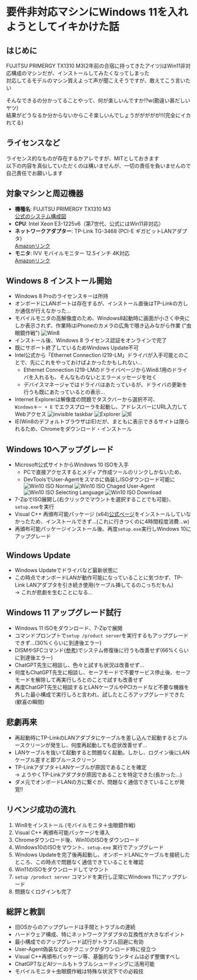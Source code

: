 # 要件非対応マシンにWindows 11を入れようとしてイキかけた話

## はじめに

FUJITSU PRIMERGY TX1310 M3(2年前の合宿に持ってきたアイツ)はWin11非対応構成のマシンだが、インストールしてみたくなってしまった  
対応してるモデルのマシン買えよって声が聞こえそうですが、敢えてこう言いたい

そんなできるの分かってることやって、何が楽しいんですか!?w(勘違い甚だしいヤツ)  
結果がどうなるか分からないからこそ楽しいんでしょうががががが!!(完全にイカれてる)

## ライセンスなど

ライセンス的なものが存在するかアレですが、MITとしておきます  
以下の内容を真似していただくのは構いませんが、一切の責任を負いませんので自己責任でお願いします

## 対象マシンと周辺機器

- **機種名**: FUJITSU PRIMERGY TX1310 M3  
  [公式のシステム構成図](https://jp.fujitsu.com/platform/server/primergy/pdf/20210202/tx1310_m3.pdf)
- **CPU**: Intel Xeon E3-1225v6（第7世代、公式にはWin11非対応）  
- **ネットワークアダプター**: TP-Link TG-3468 (PCI-E ギガビットLANアダプタ)  
  [Amazonリンク](https://www.amazon.co.jp/dp/B003CFATNI?ref=ppx_yo2ov_dt_b_fed_asin_title&th=1)  
- **モニタ**: IVV モバイルモニター 12.5インチ 4K対応  
  [Amazonリンク](https://www.amazon.co.jp/dp/B09JW5874X?ref=ppx_yo2ov_dt_b_fed_asin_title)

## Windows 8 インストール開始

- Windows 8 Proのライセンスキーは所持
- オンボードにLANポートは存在するが、インストール直後はTP-Linkの方しか通信が行えなかった…
- モバイルモニタの高解像度のため、Windows8起動時に画面が小さく中央にしか表示されず、作業時はiPhoneのカメラの広角で覗き込みながら作業 ("虫眼鏡作戦")
![Win8](img/01.jpg "Win8 インストール直後")
- インストール後、Windows 8 ライセンス認証をオンラインで完了
-  既にサポート終了しているためWindows Update不可
- Intel公式から「Ethernet Connection I219-LM」ドライバが入手可能とのことで、先にこれをやっておけばよかったかもしれない…
  - Ethernet Connection I219-LMのドライバページからWin8.1用のドライバを入れるも、そんなものないとエラーメッセージを吐く
  - デバイスマネージャではドライバはあたっているが、ドライバの更新を行うも既にあたっているとの表示…
- Internet Explorerは解像度の問題でタスクバーから選択不可、  
  `Windowsキー + E` でエクスプローラを起動し、アドレスバーにURL入力してWebアクセス
![invisible taskbar](img/02.jpg "デスクトップのタスクバーが見えない")
![Explorer](img/03.jpg "エクスプローラのアドレスに入力")
![IE](img/04.jpg "IE起動")
- IE(Win8のデフォルトブラウザはIE)だが、まともに表示できるサイトは限られるため、Chromeをダウンロード・インストール

## Windows 10へアップグレード

- Microsoft公式サイトからWindows 10 ISOを入手
  - PCで直接アクセスするとメディア作成ツールのリンクしかないため、
  - DevToolsでUser-Agentをスマホに偽装しISOダウンロード可能に
![Win10 ISO Normal](img/05.jpg "通常表示")
![Win10 ISO Chaged User-Agent](img/06.jpg "User-Agent偽装")
![Win10 ISO Selecting Language](img/07.jpg "言語選択")
![Win10 ISO Download](img/08.jpg "ISOダウンロード")
- 7-ZipでISO展開し(右クリックでマウントを選択することでも可能)、`setup.exe`を実行
- Visual C++ 再頒布可能パッケージ (x64)[公式ページ](https://learn.microsoft.com/ja-jp/cpp/windows/latest-supported-vc-redist?view=msvc-170)をインストールしていなかったため、インストールできず…(これに行きつくのに4時間程度消費…w)
- 再頒布可能パッケージインストール後、再度`setup.exe`実行しWindows 10にアップグレード

## Windows Update

- Windows Updateでドライバなど最新状態に  
- この時点でオンボードLANが動作可能になっていることに気づかず、TP-Link LANアダプタを引き続き使用(ケーブル挿してるのこっちだもん)  
  → これが悲劇を生むことになる…

## Windows 11 アップグレード試行

- Windows 11 ISOをダウンロード、7-Zipで展開  
- コマンドプロンプトで`setup /product server`を実行するもアップグレードできず…(30%くらいに到達後エラー)  
- DISMやSFCコマンド([参考](https://onoredekaiketsu.com/repair-windows-with-dism-and-sfc-scannow/?fbclid=IwY2xjawLMdN1leHRuA2FlbQIxMABicmlkETFHbmIxcWJoU3NGRnJiM242AR5hd4CTSlECaN2ZkFNqAo9iv6AX_24rQzQ3OlIldiHZnJTzinpLEQyljLfq-A_aem_0kBt_OpDnkA8yhoh_AIsbA))でシステム修復後に行うも改善せず(66%くらいに到達後エラー)
- ChatGPT先生に相談し、色々と試すも状況は改善せず…
- 何度もChatGPT先生に相談し、セーフモードで不要サービス停止後、セーフモードを解除して再実行しろとのことで試すも改善せず
- 再度ChatGPT先生に相談するとLANケーブルやPCIカードなど不要な機器を外した最小構成で実行しろと言われ、試したところアップグレードできた(歓喜の瞬間)

## 悲劇再来

- 再起動時にTP-LinkのLANアダブタにケーブルを差し込んで起動するとブルースクリーンが発生し、何度再起動しても症状改善せず…  
- LANケーブルを抜いて起動すると問題なく起動。しかし、ログイン後にLANケーブル差すと即ブルースクリーン  
- TP-Linkアダプタ＋LANケーブルが原因であることを確定  
  → ようやくTP-Linkアダプタが原因であることを特定できた(長かった…)
- ダメ元でオンボードLANの方に繋ぐが、問題なく通信できていることが発覚!!

## リベンジ成功の流れ

1. Win8をインストール (モバイルモニタ＋虫眼鏡作戦)
2. Visual C++ 再頒布可能パッケージを導入
3. Chromeダウンロード後、Win10のISOをダウンロード
4. Windows10のISOをマウント、`setup.exe` 実行でアップグレード
5. Windows Updateを完了後再起動し、オンボードLANにケーブルを接続したところ、この時点で問題なく通信できていることを確認
6. Win11のISOをダウンロードしてマウント
7. `setup /product server` コマンドを実行し正常にWindows 11にアップグレード
8. 問題なくログインも完了

## 総評と教訓

- 旧OSからのアップグレードは手間とトラブルの連続  
- ハードウェア構成、特にネットワークアダプタの互換性が大きなポイント  
- 最小構成でのアップグレード試行がトラブル回避に有効  
- User-Agent偽装などのテクニックがダウンロード時に役立つ  
- Visual C++再頒布パッケージ等、基盤的なランタイムは必ず整備すべし  
- ChatGPTなどAIツールもトラブルシューティングに活用可能  
- モバイルモニタ＋虫眼鏡作戦は特殊な状況下での必殺技
